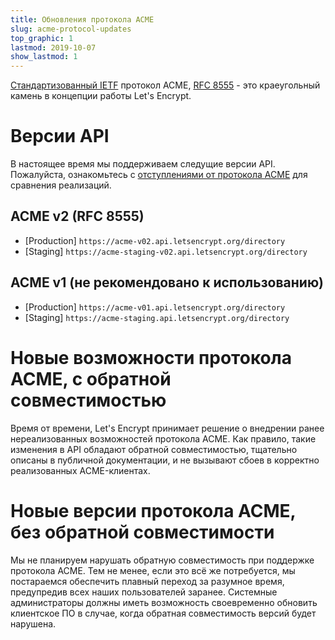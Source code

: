 ```yaml
---
title: Обновления протокола ACME
slug: acme-protocol-updates
top_graphic: 1
lastmod: 2019-10-07
show_lastmod: 1
---
```



[Стандартизованный IETF](https://letsencrypt.org/2019/03/11/acme-protocol-ietf-standard.html) протокол ACME, [RFC 8555](https://datatracker.ietf.org/doc/rfc8555/) - это краеугольный камень в концепции работы Let's Encrypt.

# Версии API

В настоящее время мы поддерживаем следущие версии API. Пожалуйста, ознакомьтесь с [отступлениями от протокола ACME](https://github.com/letsencrypt/boulder/blob/master/docs/acme-divergences.md) для сравнения реализаций.

## ACME v2 (RFC 8555)

* [Production] `https://acme-v02.api.letsencrypt.org/directory`
* [Staging] `https://acme-staging-v02.api.letsencrypt.org/directory`

## ACME v1 (не рекомендовано к использованию)

* [Production] `https://acme-v01.api.letsencrypt.org/directory`
* [Staging] `https://acme-staging.api.letsencrypt.org/directory`

# Новые возможности протокола ACME, с обратной совместимостью

Время от времени, Let's Encrypt принимает решение о внедрении ранее нереализованных возможностей протокола ACME.
Как правило, такие изменения в API обладают обратной совместимостью, тщательно описаны в публичной документации,
и не вызывают сбоев в корректно реализованных ACME-клиентах.

# Новые версии протокола ACME, без обратной совместимости

Мы не планируем нарушать обратную совместимость при поддержке протокола ACME. Тем не менее, если это всё же потребуется,
мы постараемся обеспечить плавный переход за разумное время, предупредив всех наших пользователей заранее.
Системные администраторы должны иметь возможность своевременно обновить клиентское ПО в случае, когда обратная совместимость
версий будет нарушена.
